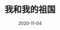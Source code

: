 ---
layout: movie-review
title: 我和我的祖国
description: >
  样板戏串烧，“我和”宇宙开山之作。
category: 电影
img: assets/img/movie/2020/我和我的祖国.webp
star: 3
date: 2020-11-04
---